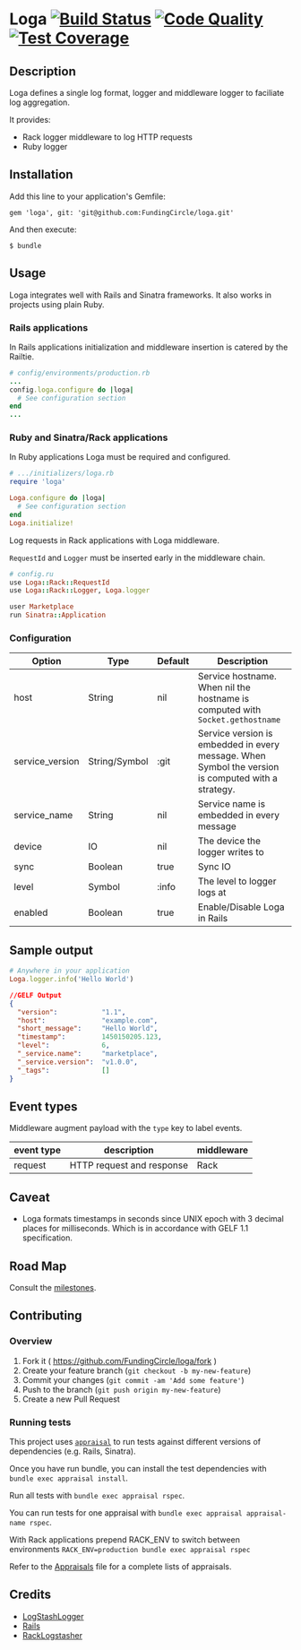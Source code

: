 # Loga [![Build Status](https://circleci.com/gh/FundingCircle/loga/tree/master.svg?style=shield&circle-token=9b81c3cf8468a8c3dc760f4c0398cf8914cb27d4)](https://circleci.com/gh/FundingCircle/loga/tree/master) [![Code Quality](https://codeclimate.com/repos/5563694f6956805723005d2f/badges/8eecb9144730614fb39e/gpa.svg)](https://codeclimate.com/repos/5563694f6956805723005d2f/feed) [![Test Coverage](https://codeclimate.com/repos/5563694f6956805723005d2f/badges/8eecb9144730614fb39e/coverage.svg)](https://codeclimate.com/repos/5563694f6956805723005d2f/coverage)

## Description

Loga defines a single log format, logger and middleware logger
to faciliate log aggregation.

It provides:
- Rack logger middleware to log HTTP requests
- Ruby logger

## Installation

Add this line to your application's Gemfile:

    gem 'loga', git: 'git@github.com:FundingCircle/loga.git'

And then execute:

    $ bundle

## Usage

Loga integrates well with Rails and Sinatra frameworks. It also works in projects
using plain Ruby.

### Rails applications

In Rails applications initialization and middleware insertion is catered by
the Railtie.

```ruby
# config/environments/production.rb
...
config.loga.configure do |loga|
  # See configuration section
end
...
```

### Ruby and Sinatra/Rack applications

In Ruby applications Loga must be required and configured.

```ruby
# .../initializers/loga.rb
require 'loga'

Loga.configure do |loga|
  # See configuration section
end
Loga.initialize!
```
Log requests in Rack applications with Loga middleware.

`RequestId` and `Logger` must be inserted early in the middleware chain.

```ruby
# config.ru
use Loga::Rack::RequestId
use Loga::Rack::Logger, Loga.logger

user Marketplace
run Sinatra::Application
```

### Configuration

| Option          | Type          | Default | Description                                                                                        |
|-----------------|---------------|---------|----------------------------------------------------------------------------------------------------|
| host            | String        | nil     | Service hostname. When nil the hostname is computed with `Socket.gethostname`                      |
| service_version | String/Symbol | :git    | Service version is embedded in every message. When Symbol the version is computed with a strategy. |
| service_name    | String        | nil     | Service name is embedded in every message                                                          |
| device          | IO            | nil     | The device the logger writes to                                                                    |
| sync            | Boolean       | true    | Sync IO                                                                                            |
| level           | Symbol        | :info   | The level to logger logs at                                                                        |
| enabled         | Boolean       | true    | Enable/Disable Loga in Rails                                                                       |

## Sample output

```ruby
# Anywhere in your application
Loga.logger.info('Hello World')
```
```json
//GELF Output
{
  "version":           "1.1",
  "host":              "example.com",
  "short_message":     "Hello World",
  "timestamp":         1450150205.123,
  "level":             6,
  "_service.name":     "marketplace",
  "_service.version":  "v1.0.0",
  "_tags":             []
}
```

## Event types

Middleware augment payload with the `type` key to label events.

| event type        | description                       | middleware              |
|-------------------|-----------------------------------|-------------------------|
| request           | HTTP request and response         | Rack                    |

## Caveat

- Loga formats timestamps in seconds since UNIX epoch with 3 decimal places
  for milliseconds. Which is in accordance with GELF 1.1 specification.


## Road Map

Consult the [milestones](https://github.com/FundingCircle/loga/milestones).

## Contributing

### Overview

1. Fork it ( https://github.com/FundingCircle/loga/fork )
2. Create your feature branch (`git checkout -b my-new-feature`)
3. Commit your changes (`git commit -am 'Add some feature'`)
4. Push to the branch (`git push origin my-new-feature`)
5. Create a new Pull Request

### Running tests

This project uses [`appraisal`](https://github.com/thoughtbot/appraisal/tree/v2.0.2) to run tests against different versions of dependencies (e.g. Rails, Sinatra).

Once you have run bundle, you can install the test dependencies with `bundle exec appraisal install`.

Run all tests with `bundle exec appraisal rspec`.

You can run tests for one appraisal with `bundle exec appraisal appraisal-name rspec`.

With Rack applications prepend RACK\_ENV to switch between environments `RACK_ENV=production bundle exec appraisal rspec`

Refer to the [Appraisals](https://github.com/FundingCircle/loga/blob/master/Appraisals) file for a complete lists of appraisals.

## Credits

- [LogStashLogger](https://github.com/dwbutler/logstash-logger)
- [Rails](https://github.com/rails/rails)
- [RackLogstasher](https://github.com/alphagov/rack-logstasher)
